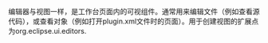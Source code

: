 编辑器与视图一样，是工作台页面内的可视组件。通常用来编辑文件（例如查看源代码），或查看对象（例如打开plugin.xml文件时的页面）。用于创建视图的扩展点为org.eclipse.ui.editors.

